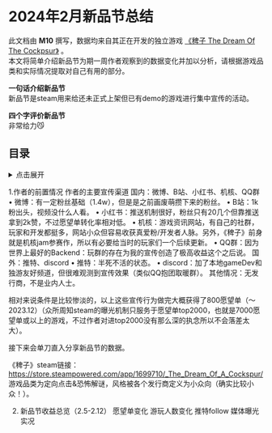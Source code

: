 
# 2024年2月新品节总结  
此文档由 **M10** 撰写，数据均来自其正在开发的独立游戏 [《稗子 The Dream Of The Cockpsur》](https://store.steampowered.com/app/1699710/_The_Dream_Of_A_Cockspur) 。  
本文将简单介绍新品节为期一周作者观察到的数据变化并加以分析，请根据游戏品类和实际情况提取对自己有用的部分。  
  
**一句话介绍新品节**  
新品节是steam用来给还未正式上架但已有demo的游戏进行集中宣传的活动。  
  
**四个字评价新品节**  
非常给力😼 
  
## 目录
<details>
<summary>点击展开</summary>
作者的前置情况  
新品节收益总览（2.5-2.12）  
Demo公开要点  
宣传手段：新品节直播  
讨论区纪事  
新品节前注意事项  
</details>


1.作者的前置情况
作者的主要宣传渠道
国内：微博、B站、小红书、机核、QQ群
 • 微博：有一定粉丝基础（1.4w），但是是之前画废萌攒下来的粉丝。
 • B站：1k粉出头，视频没什么人看。
 • 小红书：推送机制很好，粉丝只有20几个但靠推送拿到2k赞，不过愿望单转化率相对低。
 • 机核：游戏资讯网站，有自己的社群，玩家和开发都挺多，网站小众但容易收获真爱粉/开发者人脉。另外，《稗子》前身就是机核jam参赛作，所以有必要给当时的玩家们一个后续更新。
 • QQ群：因为世界上最好的Backend：玩群的存在为我的宣传创造了极高收益这个之后说。
国外：推特、discord
 • 推特：半死不活的状态。
 • discord：加了本地gameDev和独游友好频道，但很难观测到宣传效果（类似QQ抱团取暖群）。
其他情况：无发行商，不是业内人士。

相对来说条件是比较惨淡的，以上这些宣传行为做完大概获得了800愿望单（～2023.12）（众所周知steam的曝光机制只服务于愿望单top2000，也就是7000愿望单或以上的游戏，不过作者对进top2000没有那么深的执念所以不会落差太大）。

接下来会单刀直入分享新品节的数据。

《稗子》steam链接：https://store.steampowered.com/app/1699710/_The_Dream_Of_A_Cockspur/
游戏品类为定向点击&恐怖解谜，风格被各个发行商定义为小众向（确实比较小众！）。

2. 新品节收益总览（2.5-2.12）
愿望单变化
游玩人数变化
推特follow
媒体曝光
实况
